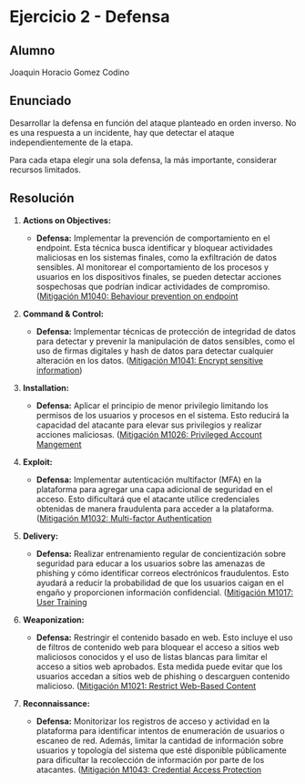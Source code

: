 # Ejercicio 2 - Defensa

## Alumno

Joaquin Horacio Gomez Codino

## Enunciado

Desarrollar la defensa en función del ataque planteado en orden inverso. No es una respuesta a un incidente, hay que detectar el ataque independientemente de la etapa.

Para cada etapa elegir una sola defensa, la más importante, considerar recursos limitados.

## Resolución

1. **Actions on Objectives:**

   - **Defensa:** Implementar la prevención de comportamiento en el endpoint. Esta técnica busca identificar y bloquear actividades maliciosas en los sistemas finales, como la exfiltración de datos sensibles. Al monitorear el comportamiento de los procesos y usuarios en los dispositivos finales, se pueden detectar acciones sospechosas que podrían indicar actividades de compromiso. ([Mitigación M1040: Behaviour prevention on endpoint](https://attack.mitre.org/mitigations/M1040/)

2. **Command & Control:**

   - **Defensa:** Implementar técnicas de protección de integridad de datos para detectar y prevenir la manipulación de datos sensibles, como el uso de firmas digitales y hash de datos para detectar cualquier alteración en los datos. ([Mitigación M1041: Encrypt sensitive information](https://attack.mitre.org/mitigations/M1041/))

3. **Installation:**

   - **Defensa:** Aplicar el principio de menor privilegio limitando los permisos de los usuarios y procesos en el sistema. Esto reducirá la capacidad del atacante para elevar sus privilegios y realizar acciones maliciosas. ([Mitigación M1026: Privileged Account Mangement](https://attack.mitre.org/mitigations/M1026/)

4. **Exploit:**

   - **Defensa:** Implementar autenticación multifactor (MFA) en la plataforma para agregar una capa adicional de seguridad en el acceso. Esto dificultará que el atacante utilice credenciales obtenidas de manera fraudulenta para acceder a la plataforma. ([Mitigación M1032: Multi-factor Authentication](https://attack.mitre.org/mitigations/M1032/)

5. **Delivery:**

   - **Defensa:** Realizar entrenamiento regular de concientización sobre seguridad para educar a los usuarios sobre las amenazas de phishing y cómo identificar correos electrónicos fraudulentos. Esto ayudará a reducir la probabilidad de que los usuarios caigan en el engaño y proporcionen información confidencial. ([Mitigación M1017: User Training](https://attack.mitre.org/mitigations/M1017/)

6. **Weaponization:**

   - **Defensa:** Restringir el contenido basado en web. Esto incluye el uso de filtros de contenido web para bloquear el acceso a sitios web maliciosos conocidos y el uso de listas blancas para limitar el acceso a sitios web aprobados. Esta medida puede evitar que los usuarios accedan a sitios web de phishing o descarguen contenido malicioso. ([Mitigación M1021: Restrict Web-Based Content](https://attack.mitre.org/mitigations/M1021/)

7. **Reconnaissance:**

   - **Defensa:** Monitorizar los registros de acceso y actividad en la plataforma para identificar intentos de enumeración de usuarios o escaneo de red. Además, limitar la cantidad de información sobre usuarios y topología del sistema que esté disponible públicamente para dificultar la recolección de información por parte de los atacantes. ([Mitigación M1043: Credential Access Protection](https://attack.mitre.org/mitigations/M1043/)
